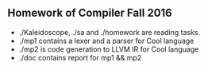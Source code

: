 ## Homework of Compiler Fall 2016
- ./Kaleidoscope, ./sa and ./homework are reading tasks.
- ./mp1 contains a lexer and a parser for Cool language
- ./mp2 is code generation to LLVM IR for Cool language
- ./doc contains report for mp1 && mp2
